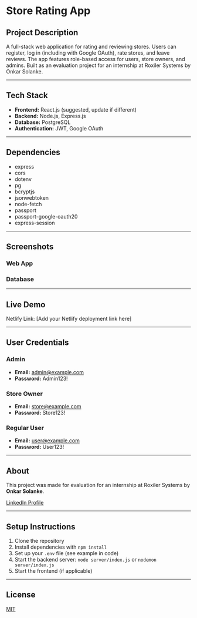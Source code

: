 # Store Rating App

## Project Description
A full-stack web application for rating and reviewing stores. Users can register, log in (including with Google OAuth), rate stores, and leave reviews. The app features role-based access for users, store owners, and admins. Built as an evaluation project for an internship at Roxiler Systems by Onkar Solanke.

---

## Tech Stack
- **Frontend:** React.js (suggested, update if different)
- **Backend:** Node.js, Express.js
- **Database:** PostgreSQL
- **Authentication:** JWT, Google OAuth

---

## Dependencies
- express
- cors
- dotenv
- pg
- bcryptjs
- jsonwebtoken
- node-fetch
- passport
- passport-google-oauth20
- express-session

---

## Screenshots
### Web App
<!-- Add screenshots of your web app UI here -->

### Database
<!-- Add screenshots of your database schema or data here -->

---

## Live Demo
Netlify Link: [Add your Netlify deployment link here]

---

## User Credentials

### Admin
- **Email:** admin@example.com
- **Password:** Admin123!

### Store Owner
- **Email:** store@example.com
- **Password:** Store123!

### Regular User
- **Email:** user@example.com
- **Password:** User123!

---

## About
This project was made for evaluation for an internship at Roxiler Systems by **Onkar Solanke**.

[LinkedIn Profile](https://www.linkedin.com/in/your-linkedin-profile)

---

## Setup Instructions
1. Clone the repository
2. Install dependencies with `npm install`
3. Set up your `.env` file (see example in code)
4. Start the backend server: `node server/index.js` or `nodemon server/index.js`
5. Start the frontend (if applicable)

---

## License
[MIT](LICENSE) 